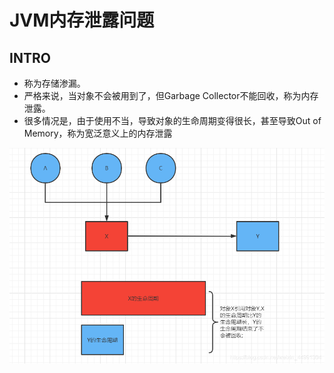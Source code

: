 # JVM内存泄露问题

## INTRO

- 称为存储渗漏。
- 严格来说，当对象不会被用到了，但Garbage Collector不能回收，称为内存泄露。
- 很多情况是，由于使用不当，导致对象的生命周期变得很长，甚至导致Out of Memory，称为宽泛意义上的内存泄露

![对象引用无法回收的情况](/images/notes/reference_object.png "对象引用无法回收的情况")
